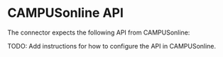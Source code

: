 # CAMPUSonline API

The connector expects the following API from CAMPUSonline:

TODO: Add instructions for how to configure the API in CAMPUSonline.